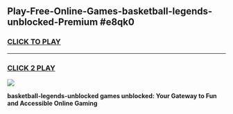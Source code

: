 
## Play-Free-Online-Games-basketball-legends-unblocked-Premium #e8qk0
<h3>
<a href="https://premium.freeplayer.one?title=basketball-legends-unblocked&ref=8M">CLICK TO PLAY</a></h3>
<hr>

<h3>
<a href="https://premium.freeplayer.one?title=basketball-legends-unblocked&ref=8M">CLICK 2 PLAY</a>
  
</h3>

<a href="https://premium.freeplayer.one?title=basketball-legends-unblocked&ref=8M"><img src="https://clearcache.store/games.png"></a>


**basketball-legends-unblocked games unblocked: Your Gateway to Fun and Accessible Online Gaming**
